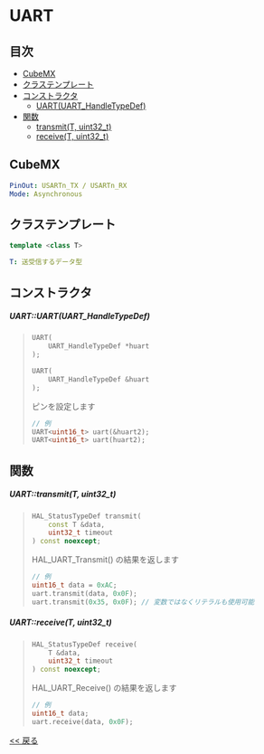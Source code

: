 # UART

## 目次
- [CubeMX](#cubemx)
- [クラステンプレート](#クラステンプレート)
- [コンストラクタ](#コンストラクタ)
  - [UART(UART_HandleTypeDef)](#uartuartuart_handletypedef)
- [関数](#関数)
  - [transmit(T, uint32_t)](#uarttransmitt-uint32_t)
  - [receive(T, uint32_t)](#uartreceivet-uint32_t)

## CubeMX
```yaml
PinOut: USARTn_TX / USARTn_RX
Mode: Asynchronous
```

## クラステンプレート
```c++
template <class T>
```
```yaml
T: 送受信するデータ型
```

## コンストラクタ

##### UART::UART(UART_HandleTypeDef)
> ```c++
> UART(
>     UART_HandleTypeDef *huart
> );
> ```
> ```c++
> UART(
>     UART_HandleTypeDef &huart
> );
> ```
> ピンを設定します  
> ```c++
> // 例
> UART<uint16_t> uart(&huart2);
> UART<uint16_t> uart(huart2);
> ```

## 関数
##### UART::transmit(T, uint32_t)
> ```c++
> HAL_StatusTypeDef transmit(
>     const T &data,
>     uint32_t timeout
> ) const noexcept;
> ```
> HAL_UART_Transmit() の結果を返します  
> ```c++
> // 例
> uint16_t data = 0xAC;
> uart.transmit(data, 0x0F);
> uart.transmit(0x35, 0x0F); // 変数ではなくリテラルも使用可能
> ```

##### UART::receive(T, uint32_t)
> ```c++
> HAL_StatusTypeDef receive(
>     T &data,
>     uint32_t timeout
> ) const noexcept;
> ```
> HAL_UART_Receive() の結果を返します  
> ```c++
> // 例
> uint16_t data;
> uart.receive(data, 0x0F);
> ```

[<< 戻る](../INDEX.md)